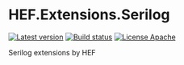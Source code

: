 # HEF.Extensions.Serilog
[![Latest version](https://img.shields.io/nuget/v/HEF.Extensions.Serilog.Sinks.Grafana.Loki.svg)](https://www.nuget.org/packages/HEF.Extensions.Serilog.Sinks.Grafana.Loki/)  [![Build status](https://ci.appveyor.com/api/projects/status/6ms9y6uabl5kdagu?svg=true)](https://ci.appveyor.com/project/wanlitao/hef-extensions-serilog)  [![License Apache](https://img.shields.io/badge/license-Apache%202-blue.svg)](http://www.apache.org/licenses/LICENSE-2.0.html)

Serilog extensions by HEF
